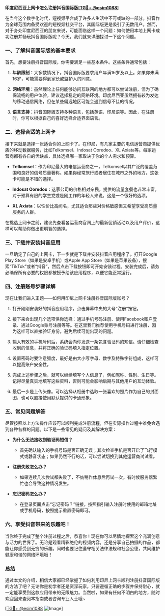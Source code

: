 **印度尼西亚上网卡怎么注册抖音国际版[[TG💪+ @esim1088](https://t.me/s/esim1088)]**

在当今这个数字化时代，短视频平台成了许多人生活中不可或缺的一部分。抖音作为全球范围内备受欢迎的短视频社交平台，其国际版更是吸引了无数用户。然而，对于身处印度尼西亚的朋友来说，可能面临这样一个问题：如何使用本地上网卡成功注册并畅玩抖音国际版呢？今天，我们就来详细探讨一下这个问题。

### 一、了解抖音国际版的基本要求

首先，想要注册抖音国际版，你需要满足一些基本条件。这些条件通常包括：

1. **年龄限制**：大多数情况下，抖音国际版要求用户年满16岁及以上。如果你未满16岁，可能需要得到家长或监护人的同意。
   
2. **网络环境**：虽然理论上任何能够访问互联网的地方都可以尝试注册，但为了确保流畅的用户体验，建议选择稳定的网络环境。印度尼西亚虽然拥有较为发达的移动通信网络，但在某些偏远地区可能会遇到信号不佳的情况。

3. **语言支持**：抖音国际版支持多种语言，包括英语、印尼语等。因此，在注册时，你可以根据自己的喜好选择合适界面语言。

### 二、选择合适的上网卡

接下来就是选择一张适合你的上网卡了。在印尼，有几家主要的电信运营商提供优质的移动数据服务，比如Telkomsel、Indosat Ooredoo、XL Axiata等。每家运营商都有各自的优缺点，具体选择哪一家取决于你的个人需求和预算。

- **Telkomsel**：作为印尼最大的电信运营商之一，Telkomsel以其广泛的覆盖范围和良好的信号质量著称。如果你经常旅行或者居住在城市之外的地方，这张卡可能是不错的选择。
  
- **Indosat Ooredoo**：这家公司的价格相对亲民，提供的流量套餐也非常丰富。对于预算有限的学生党或是刚工作的年轻人来说，这是一个很好的选项。

- **XL Axiata**：以性价比高闻名，尤其适合那些对价格敏感但又希望享受高质量服务的人群。

在挑选上网卡之前，建议先查看各运营商官网上的最新促销活动以及用户评价，这样可以帮助你做出更明智的选择。

### 三、下载并安装抖音应用

一旦确定了自己的上网卡，下一步就是下载并安装抖音应用程序了。打开Google Play Store（如果是安卓手机）或Apple App Store（如果是苹果设备），搜索“TikTok”或者“抖音”，然后点击下载按钮即可开始安装过程。安装完成后，请务必确保所有必要的权限都被授予给该应用程序，以便它能正常运行。

### 四、注册账号步骤详解

现在让我们进入正题——如何用印尼上网卡注册抖音国际版账号？

1. 打开刚刚安装好的抖音应用程序，点击屏幕中央的大号“注册”按钮。

2. 接下来会出现几个选项供你选择：通过手机号码注册、使用Facebook账户登录、通过Google账号注册等等。在这里我们推荐使用手机号码进行注册，因为这样可以直接验证身份，避免后续可能出现的问题。

3. 输入有效的手机号码后，系统会向你发送一条包含验证码的短信。请仔细检查收到的信息，并将正确的验证码填入指定位置。

4. 设置密码时要注意强度，最好是由大小写字母、数字及特殊字符组成，这样可以提高账户安全性。

5. 完成上述步骤之后，就可以继续填写个人信息了，例如昵称、性别、生日等。记得尽量真实地填写这些资料，否则可能会影响后期与其他用户的互动体验。

6. 最后一步是上传头像。可以选择从相册中选取一张喜欢的照片作为自己的封面图，也可以直接使用默认提供的卡通形象。

### 五、常见问题解答

尽管按照以上方法操作应该可以顺利完成注册流程，但在实际操作过程中难免会遇到各种各样的问题。以下是一些常见的疑问及其解决方案：

- **为什么无法接收到验证码短信？**
   - 首先确认输入的手机号码是否正确无误；其次检查手机是否开启了飞行模式或静音状态；如果仍然不行的话，可以尝试切换到其他运营商试试看。

- **注册失败怎么办？**
   - 如果连续几次尝试都失败了，不妨稍作休息后再试一次。有时候服务器繁忙也会导致这种情况发生。

- **忘记密码怎么办？**
   - 在登录页面点击“忘记密码？”链接，按照指引输入注册时使用的邮箱地址或手机号码，按照提示重置密码即可。

### 六、享受抖音带来的乐趣吧！

当你终于完成了整个注册过程之后，恭喜你！现在你可以尽情地探索这个充满创意与活力的世界了。无论是观看精彩绝伦的视频内容，还是分享自己拍摄的作品，都能让你感受到无穷的乐趣。同时也要记住遵守相关法律法规和社会公德，共同维护健康和谐的网络环境哦！

### 总结

通过本文的介绍，相信大家都已经掌握了如何利用印尼上网卡顺利注册抖音国际版的方法了吧？无论你是初学者还是资深玩家，只要遵循正确的步骤并保持耐心，就一定能享受到这款应用带来的无限魅力。当然啦，如果有任何不明白的地方，随时欢迎回来查阅本指南或者咨询专业人士哦~

[[TG💪+ @esim1088](https://t.me/s/esim1088) ![Image](https://i.postimg.cc/4NQfJmqS/Snipaste-2025-05-13-00-14-12.png)]